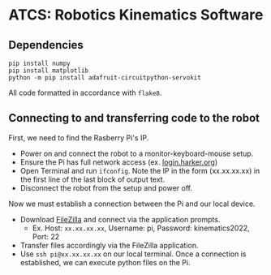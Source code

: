 # ATCS: Robotics Kinematics Software

## Dependencies
```
pip install numpy
pip install matplotlib
python -m pip install adafruit-circuitpython-servokit
```
All code formatted in accordance with `flake8`.

## Connecting to and transferring code to the robot
First, we need to find the Rasberry Pi's IP.

- Power on and connect the robot to a monitor-keyboard-mouse setup.
- Ensure the Pi has full network access (ex. [login.harker.org](url))
- Open Terminal and run `ifconfig`. Note the IP in the form (xx.xx.xx.xx) in the first line of the last block of output text.
- Disconnect the robot from the setup and power off.

Now we must establish a connection between the Pi and our local device.

- Download [FileZilla](https://filezilla-project.org) and connect via the application prompts.
  - Ex. Host: `xx.xx.xx.xx`, Username: pi, Password: kinematics2022, Port: 22
- Transfer files accordingly via the FileZilla application.
- Use `ssh pi@xx.xx.xx.xx` on our local terminal. Once a connection is established, we can execute python files on the Pi.



